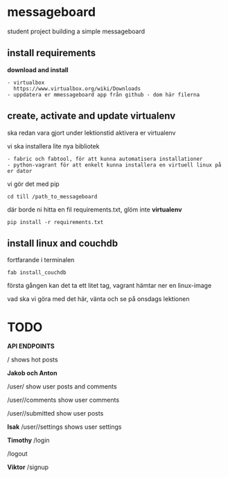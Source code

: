 messageboard
============

student project building a simple messageboard


install requirements
--------------------
    
**download and install**
 
    - virtualbox 
      https://www.virtualbox.org/wiki/Downloads
    - uppdatera er mmessageboard app från github - dom här filerna
    
        

create, activate and update virtualenv
------------------------------

ska redan vara gjort under lektionstid
aktivera er virtualenv 

vi ska installera lite nya bibliotek

    - fabric och fabtool, för att kunna automatisera installationer
    - python-vagrant för att enkelt kunna installera en virtuell linux på er dator 
    
vi gör det med pip
    
    cd till /path_to_messageboard

där borde ni hitta en fil requirements.txt, glöm inte **virtualenv**

    pip install -r requirements.txt


install linux and couchdb
-------------------------

fortfarande i terminalen 
    
    fab install_couchdb

första gången kan det ta ett litet tag, vagrant hämtar ner en linux-image 


vad ska vi göra med det här, vänta och se på onsdags lektionen



TODO
====

**API ENDPOINTS**

/ shows hot posts

**Jakob och Anton**

/user/<name>   show user posts and comments

/user/<name>/comments  show user comments

/user/<name>/submitted show user posts

**Isak**
/user/<name>/settings shows user settings 


**Timothy**
/login   

/logout

**Viktor**
/signup




